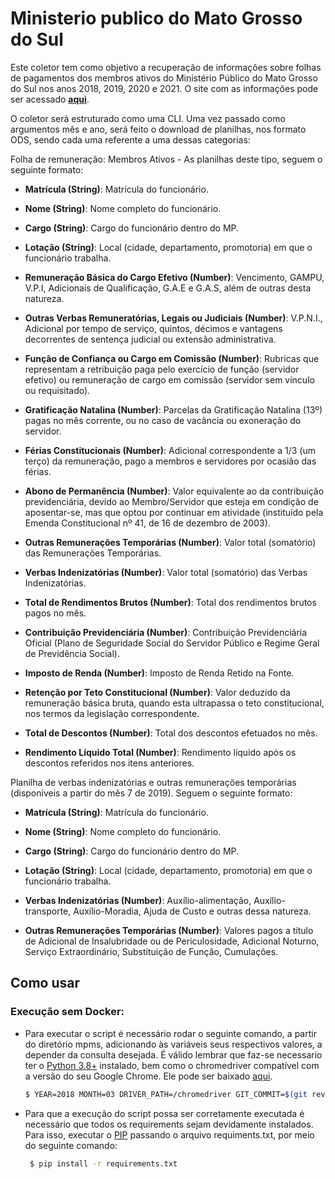 # Ministerio publico do Mato Grosso do Sul

Este coletor tem como objetivo a recuperação de informações sobre folhas de pagamentos dos membros ativos do Ministério Público do Mato Grosso do Sul nos anos 2018, 2019, 2020 e 2021. O site com as informações pode ser acessado **[aqui](https://transparencia.mpms.mp.br/QvAJAXZfc/opendoc.htm?document=portaltransparencia%5Cportaltransparencia.qvw&lang=pt-BR&host=QVS%40srv-1645&anonymous=true)**.

O coletor será estruturado como uma CLI. Uma vez passado como argumentos mês e ano, será feito o download de planilhas, nos formato ODS, sendo cada uma referente a uma dessas categorias:

Folha de remuneração: Membros Ativos - As planilhas deste tipo, seguem o seguinte formato:

- **Matrícula (String)**: Matrícula do funcionário.
- **Nome (String)**: Nome completo do funcionário.
- **Cargo (String)**: Cargo do funcionário dentro do MP.
- **Lotação (String)**: Local (cidade, departamento, promotoria) em que o funcionário trabalha.
- **Remuneração Básica do Cargo Efetivo (Number)**: Vencimento, GAMPU, V.P.I, Adicionais de Qualificação, G.A.E e G.A.S, além de outras desta natureza.
- **Outras Verbas Remuneratórias, Legais ou Judiciais (Number)**:  V.P.N.I., Adicional por tempo de serviço, quintos, décimos e vantagens decorrentes de sentença judicial ou extensão administrativa.
- **Função de Confiança ou Cargo em Comissão (Number)**: Rubricas que representam a retribuição paga pelo exercício de função (servidor efetivo) ou remuneração de cargo em comissão (servidor sem vínculo ou requisitado).
- **Gratificação Natalina (Number)**:  Parcelas da Gratificação Natalina (13º) pagas no mês corrente, ou no caso de vacância ou exoneração do servidor.
- **Férias Constitucionais (Number)**: Adicional correspondente a 1/3 (um terço) da remuneração, pago a membros e servidores por ocasião das férias.
- **Abono de Permanência (Number)**: Valor equivalente ao da contribuição previdenciária, devido ao Membro/Servidor que esteja em condição de aposentar-se, mas que optou por continuar em atividade (instituído pela Emenda Constitucional nº 41, de 16 de dezembro de 2003).
- **Outras Remunerações Temporárias (Number)**: Valor total (somatório) das Remunerações Temporárias.

- **Verbas Indenizatórias (Number)**:  Valor total (somatório) das Verbas Indenizatórias.

- **Total de Rendimentos Brutos (Number)**: Total dos rendimentos brutos pagos no mês.
- **Contribuição Previdenciária (Number)**: Contribuição Previdenciária Oficial (Plano de Seguridade Social do Servidor Público e Regime Geral de Previdência Social).
- **Imposto de Renda (Number)**: Imposto de Renda Retido na Fonte.
- **Retenção por Teto Constitucional (Number)**: Valor deduzido da remuneração básica bruta, quando esta ultrapassa o teto constitucional, nos termos da legislação correspondente.
- **Total de Descontos (Number)**: Total dos descontos efetuados no mês.
- **Rendimento Líquido Total (Number)**: Rendimento líquido após os descontos referidos nos itens anteriores.

Planilha de verbas indenizatórias e outras remunerações temporárias (disponiveis a partir do mês 7 de 2019). Seguem o seguinte formato:

- **Matrícula (String)**: Matrícula do funcionário.
- **Nome (String)**: Nome completo do funcionário.
- **Cargo (String)**: Cargo do funcionário dentro do MP.
- **Lotação (String)**: Local (cidade, departamento, promotoria) em que o funcionário trabalha.

- **Verbas Indenizatórias (Number)**: Auxílio-alimentação, Auxílio-transporte, Auxílio-Moradia, Ajuda de Custo e outras dessa natureza.

- **Outras Remunerações Temporárias (Number)**: Valores pagos a título de Adicional de Insalubridade ou de Periculosidade, Adicional Noturno, Serviço Extraordinário, Substituição de Função, Cumulações.

## Como usar

<!-- ### Executando com Docker

 - Inicialmente é preciso instalar o [Docker](https://docs.docker.com/install/). 

 - Construção da imagem:

    ```sh
    $ cd coletores/mpms
    $ sudo docker build -t mpms .
    ```
 - Execução:
 
    ```sh
    $ sudo docker run -e YEAR=2020 -e MONTH=2 -e DRIVER_PATH=/chromedriver -e GIT_COMMIT=$(git rev-list -1 HEAD) mpms
    ``` -->

### Execução sem Docker:

- Para executar o script é necessário rodar o seguinte comando, a partir do diretório mpms, adicionando às variáveis seus respectivos valores, a depender da consulta desejada. É válido lembrar que faz-se necessario ter o [Python 3.8+](https://www.python.org/downloads/) instalado, bem como o chromedriver compatível com a versão do seu Google Chrome. Ele pode ser baixado [aqui](https://chromedriver.chromium.org/downloads).
 
    ```sh
    $ YEAR=2018 MONTH=03 DRIVER_PATH=/chromedriver GIT_COMMIT=$(git rev-list -1 HEAD) python3 src/main.py
    ```
- Para que a execução do script possa ser corretamente executada é necessário que todos os requirements sejam devidamente instalados. Para isso, executar o [PIP](https://pip.pypa.io/en/stable/installing/) passando o arquivo requiments.txt, por meio do seguinte comando:
   
   ```sh
    $ pip install -r requirements.txt
   ```